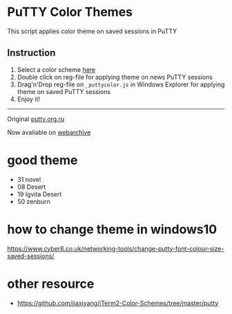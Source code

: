 # PuTTY Color Themes
This script applies color theme on saved sessions in PuTTY

## Instruction 
1. Select a color scheme [here](images/readme.md)
2. Double click on reg-file for applying theme on news PuTTY sessions 
3. Drag'n'Drop reg-file on `_puttycolor.js` in Windows Explorer for applying theme on saved PuTTY sessions
4. Enjoy it!



----
Original [putty.org.ru](http://putty.org.ru/themes/index.html)

Now avaliable on [webarchive]( https://web.archive.org/web/20151122030926/http://putty.org.ru:80/themes/index.html)

# good theme
*  31 novel
*  08 Desert
*  19 Igvita Desert
*  50 zenburn
 # how to change theme in windows10
 https://www.cyber8.co.uk/networking-tools/change-putty-font-colour-size-saved-sessions/
 
 # other resource
 * https://github.com/jiaxiyang/iTerm2-Color-Schemes/tree/master/putty
